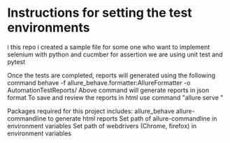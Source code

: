 # Instructions for setting the test environments

i this repo i created a sample file for some one who want to implement selenium with python and cucmber 
for assertion we are using unit test and pytest

Once the tests are completed, reports will generated using the following command
behave -f allure_behave.formatter:AllureFormatter -o AutomationTestReports/ <Absoulte path to where feature files are available>
Above command will generate reports in json format
To save and review the reports in html use command "allure serve <Absolute path to reports folder>" 

Packages required for this project includes: 
allure_behave 
allure-commandline to generate html reports 
Set path of allure-commandline in environment variables 
Set path of webdrivers (Chrome, firefox) in environment variables 
